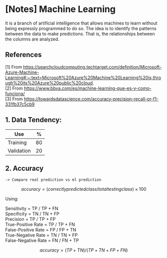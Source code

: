 # [Notes] Machine Learning 

It is a branch of artificial intelligence that allows machines to learn without being expressly programmed to do so. The idea is to identify the patterns between the data to make predictions. That is, the relationships between the columns are analyzed.

## References
[1] From https://searchcloudcomputing.techtarget.com/definition/Microsoft-Azure-Machine-Learning#:~:text=Microsoft%20Azure%20Machine%20Learning%20is,through%20its%20Azure%20public%20cloud. <br/>
[2] From https://www.bbva.com/es/machine-learning-que-es-y-como-funciona/ <br/>
[3] From https://towardsdatascience.com/accuracy-precision-recall-or-f1-331fb37c5cb9 <br/>

## 1. Data Tendency:

|   Use  | % | 
|---|---|
| Training | 80 | 
| Validation | 20 |


## 2. Accuracy 
`-> Compare real prediction vs ml prediction`

```math
accuracy = (correctly predicted class / total testing class) × 100%
```

Using: <br/>

Sensitivity = TP / TP + FN   <br/>
Specificity = TN / TN + FP   <br/>
Precision = TP / TP + FP     <br/>
True-Positive Rate = TP / TP + FN   <br/>
False-Positive Rate = FP / FP + TN  <br/>
True-Negative Rate = TN / TN + FP   <br/>
False-Negative Rate = FN / FN + TP  <br/>

```math
accuracy = (TP + TN)/(TP + TN + FP + FN)
```
